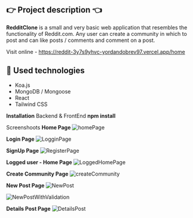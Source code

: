 ## :point_right: Project description :point_left:
**RedditClone** is a small and very basic web application that resembles the functionality of Reddit.com. Any user can create a community in which to post and can like posts / comments and comment on a post. 

Visit online - https://reddit-3y7s9yhvc-yordandobrev97.vercel.app/home

## :hammer: Used technologies
- Koa.js
- MongoDB / Mongoose
- React
- Tailwind CSS

**Installation**
Backend & FrontEnd **npm install**

Screenshoots
**Home Page**
![homePage](https://user-images.githubusercontent.com/42092212/172060285-2eeb3893-9fef-44ad-9315-77854059e757.png)


**Login Page**
![LogginPage](https://user-images.githubusercontent.com/42092212/172060379-a8660613-6fd2-4b58-91e5-f1eb4aa510ed.png)


**SignUp Page**
![RegisterPage](https://user-images.githubusercontent.com/42092212/172060415-04d3bf89-31f9-4ac5-bf86-1842289b81f5.png)


**Logged user - Home Page**
![LoggedHomePage](https://user-images.githubusercontent.com/42092212/172060458-6d1b0be3-63d3-42b9-95d4-d875a70b0955.png)


**Create Community Page**
![createCommunity](https://user-images.githubusercontent.com/42092212/172060491-4471348a-0147-4208-b671-21d6cb7cb49f.png)


**New Post Page**
![NewPost](https://user-images.githubusercontent.com/42092212/172060519-17eef46e-ae40-49de-9ba7-8dd00167d5bd.png)

![NewPostWithValidation](https://user-images.githubusercontent.com/42092212/172060532-ec89540d-8833-478e-8be0-b51a411b0436.png)


**Details Post Page**
![DetailsPost](https://user-images.githubusercontent.com/42092212/172060587-7274172c-37cb-4a2f-b013-61b6785347c5.png)


